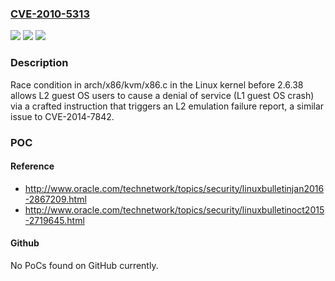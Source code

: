 ### [CVE-2010-5313](https://cve.mitre.org/cgi-bin/cvename.cgi?name=CVE-2010-5313)
![](https://img.shields.io/static/v1?label=Product&message=n%2Fa&color=blue)
![](https://img.shields.io/static/v1?label=Version&message=n%2Fa&color=blue)
![](https://img.shields.io/static/v1?label=Vulnerability&message=n%2Fa&color=brighgreen)

### Description

Race condition in arch/x86/kvm/x86.c in the Linux kernel before 2.6.38 allows L2 guest OS users to cause a denial of service (L1 guest OS crash) via a crafted instruction that triggers an L2 emulation failure report, a similar issue to CVE-2014-7842.

### POC

#### Reference
- http://www.oracle.com/technetwork/topics/security/linuxbulletinjan2016-2867209.html
- http://www.oracle.com/technetwork/topics/security/linuxbulletinoct2015-2719645.html

#### Github
No PoCs found on GitHub currently.

